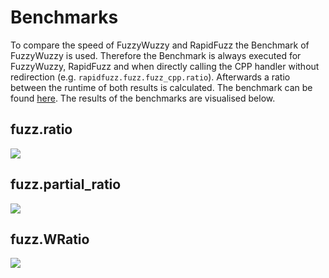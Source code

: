 # Benchmarks

To compare the speed of FuzzyWuzzy and RapidFuzz the Benchmark of FuzzyWuzzy is used.
Therefore the Benchmark is always executed for FuzzyWuzzy, RapidFuzz and when directly calling the CPP handler without redirection (e.g. `rapidfuzz.fuzz.fuzz_cpp.ratio`).
Afterwards a ratio between the runtime of both results is calculated. The benchmark can be found [here](https://github.com/rhasspy/rapidfuzz/blob/master/python/bench). The results of the benchmarks are visualised below.

## fuzz.ratio

<img src="https://raw.githubusercontent.com/rhasspy/rapidfuzz/master/.github/fuzz.ratio.svg?sanitize=true">


## fuzz.partial_ratio

<img src="https://raw.githubusercontent.com/rhasspy/rapidfuzz/master/.github/fuzz.partial_ratio.svg?sanitize=true">


## fuzz.WRatio

<img src="https://raw.githubusercontent.com/rhasspy/rapidfuzz/master/.github/fuzz.WRatio.svg?sanitize=true">
